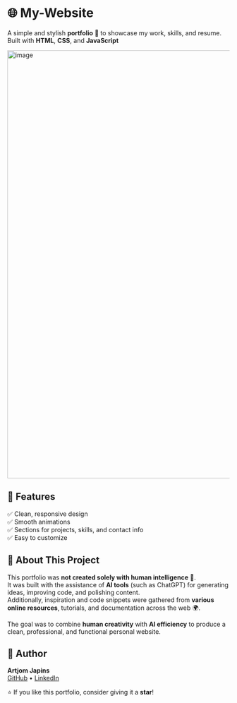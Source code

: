 # 🌐 My-Website  

A simple and stylish **portfolio** 💼 to showcase my work, skills, and resume.  
Built with **HTML**, **CSS**, and **JavaScript** 


<img width="1241" height="970" alt="image" src="https://github.com/user-attachments/assets/deb2dba0-50fa-4f82-94f7-52c7b8a2b70d" />



## 🚀 Features  
✅ Clean, responsive design  
✅ Smooth animations  
✅ Sections for projects, skills, and contact info  
✅ Easy to customize  


## 🤖 About This Project  

This portfolio was **not created solely with human intelligence** 🧠.  
It was built with the assistance of **AI tools** (such as ChatGPT) for generating ideas, improving code, and polishing content.  
Additionally, inspiration and code snippets were gathered from **various online resources**, tutorials, and documentation across the web 🌍.  

The goal was to combine **human creativity** with **AI efficiency** to produce a clean, professional, and functional personal website.



## 👤 Author  
**Artjom Japins**  
[GitHub](https://github.com/yourusername) • [LinkedIn](https://linkedin.com/in/your-link)  




⭐ If you like this portfolio, consider giving it a **star**!
